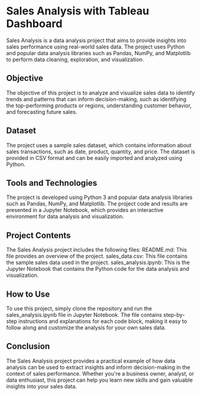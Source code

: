 # Sales Analysis with Tableau Dashboard
Sales Analysis is a data analysis project that aims to provide insights into sales performance using real-world sales data. The project uses Python and popular data analysis libraries such as Pandas, NumPy, and Matplotlib to perform data cleaning, exploration, and visualization.

## Objective
The objective of this project is to analyze and visualize sales data to identify trends and patterns that can inform decision-making, such as identifying the top-performing products or regions, understanding customer behavior, and forecasting future sales.

## Dataset
The project uses a sample sales dataset, which contains information about sales transactions, such as date, product, quantity, and price. The dataset is provided in CSV format and can be easily imported and analyzed using Python.

## Tools and Technologies
The project is developed using Python 3 and popular data analysis libraries such as Pandas, NumPy, and Matplotlib. The project code and results are presented in a Jupyter Notebook, which provides an interactive environment for data analysis and visualization.

## Project Contents
The Sales Analysis project includes the following files:
README.md: This file provides an overview of the project.
sales_data.csv: This file contains the sample sales data used in the project.
sales_analysis.ipynb: This is the Jupyter Notebook that contains the Python code for the data analysis and visualization.

## How to Use
To use this project, simply clone the repository and run the sales_analysis.ipynb file in Jupyter Notebook. The file contains step-by-step instructions and explanations for each code block, making it easy to follow along and customize the analysis for your own sales data.

## Conclusion
The Sales Analysis project provides a practical example of how data analysis can be used to extract insights and inform decision-making in the context of sales performance. Whether you're a business owner, analyst, or data enthusiast, this project can help you learn new skills and gain valuable insights into your sales data.
